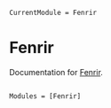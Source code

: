 ```@meta
CurrentModule = Fenrir
```

# Fenrir

Documentation for [Fenrir](https://github.com/nathanaelbosch/Fenrir.jl).

```@index
```

```@autodocs
Modules = [Fenrir]
```
